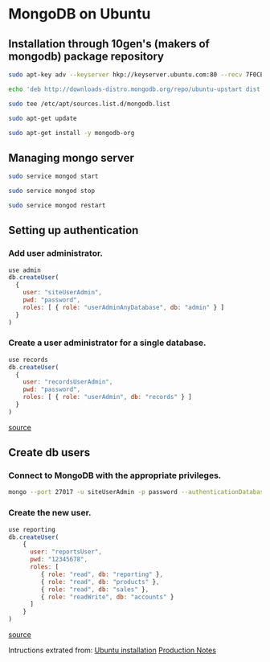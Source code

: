 # MongoDB on Ubuntu

## Installation through 10gen's (makers of mongodb) package repository

```sh
sudo apt-key adv --keyserver hkp://keyserver.ubuntu.com:80 --recv 7F0CEB10
```
```sh
echo 'deb http://downloads-distro.mongodb.org/repo/ubuntu-upstart dist 10gen' | 
```
```sh
sudo tee /etc/apt/sources.list.d/mongodb.list
```
```sh
sudo apt-get update
```
```sh
sudo apt-get install -y mongodb-org
```

## Managing mongo server
```sh
sudo service mongod start
```
```sh
sudo service mongod stop
```
```sh
sudo service mongod restart
```
## Setting up authentication
### Add user administrator.
```javascript
use admin
db.createUser(
  {
    user: "siteUserAdmin",
    pwd: "password",
    roles: [ { role: "userAdminAnyDatabase", db: "admin" } ]
  }
)
```
### Create a user administrator for a single database.
```javascript
use records
db.createUser(
  {
    user: "recordsUserAdmin",
    pwd: "password",
    roles: [ { role: "userAdmin", db: "records" } ]
  }
)
```
[source](http://docs.mongodb.org/manual/tutorial/add-user-administrator/)

## Create db users
### Connect to MongoDB with the appropriate privileges.
```sh
mongo --port 27017 -u siteUserAdmin -p password --authenticationDatabase admin
```
### Create the new user.
```javascript
use reporting
db.createUser(
    {
      user: "reportsUser",
      pwd: "12345678",
      roles: [
         { role: "read", db: "reporting" },
         { role: "read", db: "products" },
         { role: "read", db: "sales" },
         { role: "readWrite", db: "accounts" }
      ]
    }
)
```
[source](http://docs.mongodb.org/manual/tutorial/add-user-to-database/)

Intructions extrated from:
[Ubuntu installation](http://docs.mongodb.org/manual/tutorial/install-mongodb-on-ubuntu/?_ga=1.79284567.2127111810.1421055699)
[Production Notes](http://docs.mongodb.org/manual/administration/production-notes/)